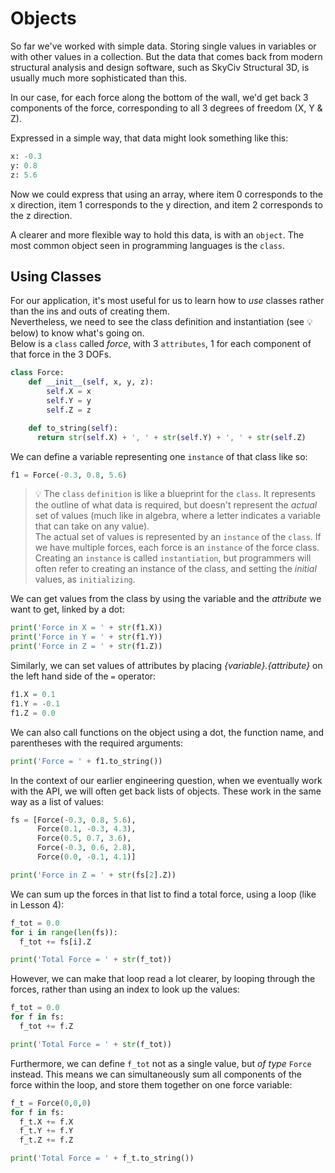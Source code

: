 # Objects

So far we've worked with simple data. Storing single values in variables or with other values in a collection.
But the data that comes back from modern structural analysis and design software, such as SkyCiv Structural 3D, is usually much more sophisticated than this.

In our case, for each force along the bottom of the wall, we'd get back 3 components of the force, corresponding to all 3 degrees of freedom (X, Y & Z).

Expressed in a simple way, that data might look something like this:
```python
x: -0.3
y: 0.8
z: 5.6
```
Now we could express that using an array, where item 0 corresponds to the x direction, item 1 corresponds to the y direction, and item 2 corresponds to the z direction.

A clearer and more flexible way to hold this data, is with an `object`. The most common object seen in programming languages is the `class`.

## Using Classes

For our application, it's most useful for us to learn how to _use_ classes rather than the ins and outs of creating them.<br>
Nevertheless, we need to see the class definition and instantiation (see 💡 below) to know what's going on.<br>
Below is a `class` called _force_, with 3 `attributes`, 1 for each component of that force in the 3 DOFs.<br>

```python
class Force:
    def __init__(self, x, y, z):
        self.X = x
        self.Y = y
        self.Z = z

    def to_string(self):
      return str(self.X) + ', ' + str(self.Y) + ', ' + str(self.Z)
```

We can define a variable representing one `instance` of that class like so:

```python
f1 = Force(-0.3, 0.8, 5.6)
```

>💡 The `class` `definition` is like a blueprint for the `class`. It represents the outline of what data is required, but doesn't represent the _actual_ set of values (much like in algebra, where a letter indicates a variable that can take on any value).<br>The actual set of values is represented by an `instance` of the `class`. If we have multiple forces, each force is an `instance` of the force class.<br>Creating an `instance` is called `instantiation`, but programmers will often refer to creating an instance of the class, and setting the _initial_ values, as `initializing`.

We can get values from the class by using the variable and the _attribute_ we want to get, linked by a dot:

```python
print('Force in X = ' + str(f1.X))
print('Force in Y = ' + str(f1.Y))
print('Force in Z = ' + str(f1.Z))
```

Similarly, we can set values of attributes by placing _{variable}.{attribute}_ on the left hand side of the `=` operator:

```python
f1.X = 0.1
f1.Y = -0.1
f1.Z = 0.0
```

We can also call functions on the object using a dot, the function name, and parentheses with the required arguments:

```python
print('Force = ' + f1.to_string())
```

In the context of our earlier engineering question, when we eventually work with the API, we will often get back lists of objects.
These work in the same way as a list of values:

```python
fs = [Force(-0.3, 0.8, 5.6), 
      Force(0.1, -0.3, 4.3), 
      Force(0.5, 0.7, 3.6), 
      Force(-0.3, 0.6, 2.8), 
      Force(0.0, -0.1, 4.1)]

print('Force in Z = ' + str(fs[2].Z))
```

We can sum up the forces in that list to find a total force, using a loop (like in Lesson 4):

```python
f_tot = 0.0
for i in range(len(fs)):
  f_tot += fs[i].Z

print('Total Force = ' + str(f_tot))
```

However, we can make that loop read a lot clearer, by looping through the forces, rather than using an index to look up the values:

```python
f_tot = 0.0
for f in fs:
  f_tot += f.Z

print('Total Force = ' + str(f_tot))
```

Furthermore, we can define `f_tot` not as a single value, but _of type_ `Force` instead.
This means we can simultaneously sum all components of the force within the loop, and store them together on one force variable:

```python
f_t = Force(0,0,0)
for f in fs:
  f_t.X += f.X
  f_t.Y += f.Y
  f_t.Z += f.Z

print('Total Force = ' + f_t.to_string())
```